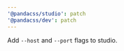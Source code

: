 ```yaml
---
'@pandacss/studio': patch
'@pandacss/dev': patch
---
```


Add `--host` and `--port` flags to studio.
